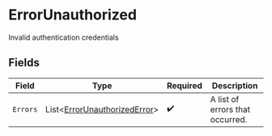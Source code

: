 # ErrorUnauthorized

Invalid authentication credentials


## Fields

| Field                                                                             | Type                                                                              | Required                                                                          | Description                                                                       |
| --------------------------------------------------------------------------------- | --------------------------------------------------------------------------------- | --------------------------------------------------------------------------------- | --------------------------------------------------------------------------------- |
| `Errors`                                                                          | List<[ErrorUnauthorizedError](../../Models/Components/ErrorUnauthorizedError.md)> | :heavy_check_mark:                                                                | A list of errors that occurred.                                                   |